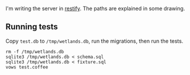 I'm writing the server in 
[restify](http://mcavage.github.com/node-restify/).
The paths are explained in some drawing.


## Running tests

Copy `test.db` to `/tmp/wetlands.db`, run the migrations, then run the tests.

    rm -f /tmp/wetlands.db
    sqlite3 /tmp/wetlands.db < schema.sql
    sqlite3 /tmp/wetlands.db < fixture.sql
    vows test.coffee
